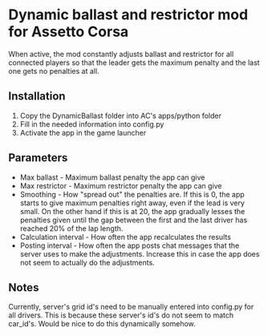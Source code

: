 # Dynamic ballast and restrictor mod for Assetto Corsa
When active, the mod constantly adjusts ballast and restrictor for all connected players so that the leader gets the maximum penalty and the last one gets no penalties at all.

## Installation
1) Copy the DynamicBallast folder into AC's apps/python folder
2) Fill in the needed information into config.py
3) Activate the app in the game launcher

## Parameters
* Max ballast - Maximum ballast penalty the app can give
* Max restrictor - Maximum restrictor penalty the app can give
* Smoothing - How "spread out" the penalties are. If this is 0, the app starts to give maximum penalties right away, even if the lead is very small. On the other hand if this is at 20, the app gradually lesses the penalties given until the gap between the first and the last driver has reached 20% of the lap length.
* Calculation interval - How often the app recalculates the results
* Posting interval - How often the app posts chat messages that the server uses to make the adjustments. Increase this in case the app does not seem to actually do the adjustments.

## Notes
Currently, server's grid id's need to be manually entered into config.py for all drivers. This is because these server's id's do not seem to match car_id's. Would be nice to do this dynamically somehow.
